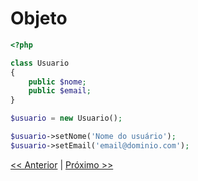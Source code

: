 # Objeto

```php
<?php

class Usuario
{
    public $nome;
    public $email;
}

$usuario = new Usuario();

$usuario->setNome('Nome do usuário');
$usuario->setEmail('email@dominio.com');
```

[<< Anterior](https://github.com/agenciasys/as-capacita/blob/master/PHP-OO/Atributo.md#atributo)
|
[Próximo >>](https://github.com/agenciasys/as-capacita/blob/master/PHP-OO/Metodo.md#m%C3%A9todo)
